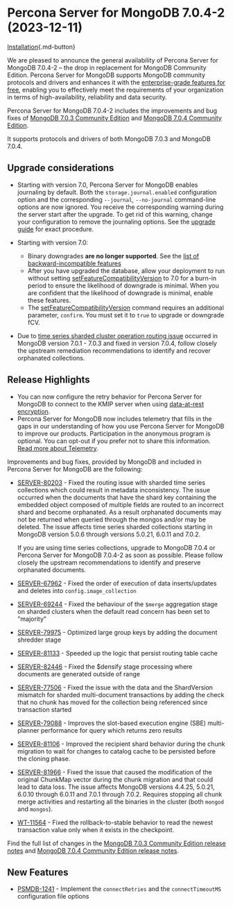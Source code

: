 # Percona Server for MongoDB 7.0.4-2 (2023-12-11) 

[Installation](../install/index.md){.md-button}

We are pleased to announce the general availability of Percona Server for MongoDB 7.0.4-2 – the drop in replacement for MongoDB Community Edition. Percona Server for MongoDB supports MongoDB community protocols and drivers and enhances it with the [enterprise-grade features for free](../comparison.md), enabling you to effectively meet the requirements of your organization in terms of high-availability, reliability and data security. 

Percona Server for MongoDB 7.0.4-2 includes the improvements and bug fixes of [MongoDB 7.0.3 Community Edition](https://www.mongodb.com/docs/manual/release-notes/7.0/#7.0.3---nov-9--2023) and [MongoDB 7.0.4 Community Edition](https://www.mongodb.com/docs/manual/release-notes/7.0/#7.0.4---nov-13--2023).

It supports protocols and drivers of both MongoDB 7.0.3 and MongoDB 7.0.4.

## Upgrade considerations

* Starting with version 7.0, Percona Server for MongoDB enables journaling by default. Both the `storage.journal.enabled` configuration option and the corresponding `--journal`, `--no-journal` command-line options are now ignored. You receive the corresponding warning during the server start after the upgrade. To get rid of this warning, change your configuration to remove the journaling options. See the [upgrade guide](../install/upgrade-from-60.md) for exact procedure.

* Starting with version 7.0:

    - Binary downgrades **are no longer supported**. See the [list of backward-incompatible features](https://www.mongodb.com/docs/manual/release-notes/7.0-compatibility/#backward-incompatible-features)
    - After you have upgraded the database, allow your deployment to run without setting [setFeatureCompatibilityVersion](https://www.mongodb.com/docs/manual/reference/command/setFeatureCompatibilityVersion/#mongodb-dbcommand-dbcmd.setFeatureCompatibilityVersion) to 7.0 for a burn-in period to ensure the likelihood of downgrade is minimal. When you are confident that the likelihood of downgrade is minimal, enable these features.
    - The [setFeatureCompatibilityVersion](https://www.mongodb.com/docs/manual/reference/command/setFeatureCompatibilityVersion/#mongodb-dbcommand-dbcmd.setFeatureCompatibilityVersion) command requires an additional parameter, `confirm`. You must set it to `true` to upgrade or downgrade fCV.

* Due to [time series sharded cluster operation routing issue](https://jira.mongodb.org/browse/SERVER-80203) occurred in MongoDB version 7.0.1 - 7.0.3 and fixed in version 7.0.4, follow closely the upstream remediation recommendations to identify and recover orphanated collections.

## Release Highlights

* You can now configure the retry behavior for Percona Server for MongoDB to connect to the KMIP server when using [data-at-rest encryption](../kmip.md). 
* Percona Server for MongoDB now includes telemetry that fills in the gaps in our understanding of how you use Percona Server for MongoDB to improve our products. Participation in the anonymous program is optional. You can opt-out if you prefer not to share this information. [Read more about Telemetry](../telemetry.md).  

Improvements and bug fixes, provided by MongoDB and included in Percona Server for MongoDB are the following:

* [SERVER-80203](https://jira.mongodb.org/browse/SERVER-80203) - Fixed the routing issue with sharded time series collections which could result in metadata inconsistency. The issue occurred when the documents that have the shard key containing the embedded object composed of multiple fields are routed to an incorrect shard and become orphanated. As a result orphanated documents may not be returned when queried through the mongos and/or may be deleted. The issue affects time series sharded collections starting in MongoDB version 5.0.6 through versions 5.0.21, 6.0.11 and 7.0.2. 

   If you are using time series collections, upgrade to MongoDB 7.0.4 or Percona Server for MongoDB 7.0.4-2 as soon as possible. Please follow closely the upstream recommendations to identify and preserve orphanated documents. 

* [SERVER-67962](https://jira.mongodb.org/browse/SERVER-67962) - Fixed the order of execution of data inserts/updates and deletes into `config.image_collection` 
* [SERVER-69244](https://jira.mongodb.org/browse/SERVER-69244) - Fixed the behaviour of the `$merge` aggregation stage on sharded clusters when the default read concern has been set to "majority"
* [SERVER-79975](https://jira.mongodb.org/browse/SERVER-79975) - Optimized large group keys by adding the document shredder stage
* [SERVER-81133](https://jira.mongodb.org/browse/SERVER-81133) - Speeded up the logic that persist routing table cache
* [SERVER-82446](https://jira.mongodb.org/browse/SERVER-82446) - Fixed the $densify stage processing where documents are generated outside of range
* [SERVER-77506](https://jira.mongodb.org/browse/SERVER-77506) - Fixed the issue with the data and the ShardVersion mismatch for sharded multi-document transactions by adding the check that no chunk has moved for the collection being referenced since transaction started
* [SERVER-79088](https://jira.mongodb.org/browse/SERVER-79088) - Improves the slot-based execution engine (SBE) multi-planner performance for query which returns zero results
* [SERVER-81106](https://jira.mongodb.org/browse/SERVER-81106) - Improved the recipient shard behavior during the chunk migration to wait for changes to catalog cache to be persisted before the cloning phase.
* [SERVER-81966](https://jira.mongodb.org/browse/SERVER-81966) - Fixed the issue that caused the modification of the original ChunkMap vector during the chunk migration and that could lead to data loss. The issue affects MongoDB versions 4.4.25, 5.0.21, 6.0.10 through 6.0.11 and 7.0.1 through 7.0.2. Requires stopping all chunk merge activities and restarting all the binaries in the cluster (both `mongod` and `mongos`). 
* [WT-11564](https://jira.mongodb.org/browse/WT-11564) - Fixed the rollback-to-stable behavior to read the newest transaction value only when it exists in the checkpoint.

Find the full list of changes in the [MongoDB 7.0.3 Community Edition release notes](https://www.mongodb.com/docs/manual/release-notes/7.0/#7.0.3---nov-9--2023) and [MongoDB 7.0.4 Community Edition release notes](https://www.mongodb.com/docs/manual/release-notes/7.0/#7.0.4---nov-13--2023).


## New Features

* [PSMDB-1241](https://jira.percona.com/browse/PSMDB-1241) - Implement the `connectRetries` and the `connectTimeoutMS` configuration file options

